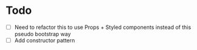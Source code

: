 # Todo

- [ ] Need to refactor this to use Props + Styled components instead of this pseudo bootstrap way
- [ ] Add constructor pattern
